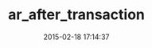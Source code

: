 ---
layout: post
title:  "ar_after_transaction"
repo:   "grosser/ar_after_transaction"
date:   2015-02-18 17:14:37
gemurl: http://github.com/grosser/ar_after_transaction
---